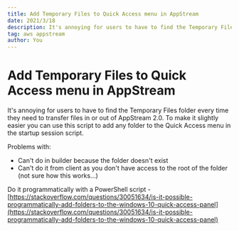 ```yaml
---
title: Add Temporary Files to Quick Access menu in AppStream
date: 2021/3/18
description: It's annoying for users to have to find the Temporary Files folder every time they need to transfer files in or out of AppStream 2.0. To make it slightly easier you can use this script to add any folder to the Quick Access menu in the startup session script.
tag: aws appstream
author: You
---
```


# Add Temporary Files to Quick Access menu in AppStream

It's annoying for users to have to find the Temporary Files folder every time they need to transfer files in or out of AppStream 2.0. To make it slightly easier you can use this script to add any folder to the Quick Access menu in the startup session script.

Problems with:

- Can't do in builder because the folder doesn't exist
- Can't do it from client as you don't have access to the root of the folder (not sure how this works...)

Do it programmatically with a PowerShell script - [https://stackoverflow.com/questions/30051634/is-it-possible-programmatically-add-folders-to-the-windows-10-quick-access-panel](https://stackoverflow.com/questions/30051634/is-it-possible-programmatically-add-folders-to-the-windows-10-quick-access-panel)
